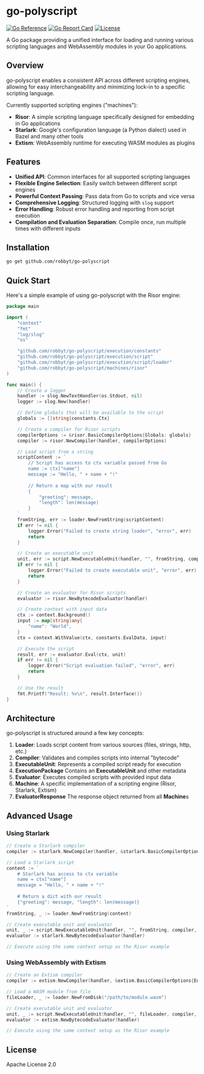 # go-polyscript

[![Go Reference](https://pkg.go.dev/badge/github.com/robbyt/go-polyscript.svg)](https://pkg.go.dev/github.com/robbyt/go-polyscript)
[![Go Report Card](https://goreportcard.com/badge/github.com/robbyt/go-polyscript)](https://goreportcard.com/report/github.com/robbyt/go-polyscript)
[![License](https://img.shields.io/badge/license-Apache%202.0-blue.svg)](LICENSE)

A Go package providing a unified interface for loading and running various scripting languages and WebAssembly modules in your Go applications.

## Overview

go-polyscript enables a consistent API across different scripting engines, allowing for easy interchangeability and minimizing lock-in to a specific scripting language.

Currently supported scripting engines ("machines"):

- **Risor**: A simple scripting language specifically designed for embedding in Go applications
- **Starlark**: Google's configuration language (a Python dialect) used in Bazel and many other tools
- **Extism**: WebAssembly runtime for executing WASM modules as plugins

## Features

- **Unified API**: Common interfaces for all supported scripting languages
- **Flexible Engine Selection**: Easily switch between different script engines
- **Powerful Context Passing**: Pass data from Go to scripts and vice versa
- **Comprehensive Logging**: Structured logging with `slog` support
- **Error Handling**: Robust error handling and reporting from script execution
- **Compilation and Evaluation Separation**: Compile once, run multiple times with different inputs

## Installation

```bash
go get github.com/robbyt/go-polyscript
```

## Quick Start

Here's a simple example of using go-polyscript with the Risor engine:

```go
package main

import (
	"context"
	"fmt"
	"log/slog"
	"os"

	"github.com/robbyt/go-polyscript/execution/constants"
	"github.com/robbyt/go-polyscript/execution/script"
	"github.com/robbyt/go-polyscript/execution/script/loader"
	"github.com/robbyt/go-polyscript/machines/risor"
)

func main() {
	// Create a logger
	handler := slog.NewTextHandler(os.Stdout, nil)
	logger := slog.New(handler)

	// Define globals that will be available to the script
	globals := []string{constants.Ctx}

	// Create a compiler for Risor scripts
	compilerOptions := &risor.BasicCompilerOptions{Globals: globals}
	compiler := risor.NewCompiler(handler, compilerOptions)

	// Load script from a string
	scriptContent := `
		// Script has access to ctx variable passed from Go
		name := ctx["name"]
		message := "Hello, " + name + "!"
		
		// Return a map with our result
		{
			"greeting": message,
			"length": len(message)
		}
	`
	fromString, err := loader.NewFromString(scriptContent)
	if err != nil {
		logger.Error("Failed to create string loader", "error", err)
		return
	}

	// Create an executable unit
	unit, err := script.NewExecutableUnit(handler, "", fromString, compiler, nil)
	if err != nil {
		logger.Error("Failed to create executable unit", "error", err)
		return
	}

	// Create an evaluator for Risor scripts
	evaluator := risor.NewBytecodeEvaluator(handler)

	// Create context with input data
	ctx := context.Background()
	input := map[string]any{
		"name": "World",
	}
	ctx = context.WithValue(ctx, constants.EvalData, input)

	// Execute the script
	result, err := evaluator.Eval(ctx, unit)
	if err != nil {
		logger.Error("Script evaluation failed", "error", err)
		return
	}

	// Use the result
	fmt.Printf("Result: %v\n", result.Interface())
}
```

## Architecture

go-polyscript is structured around a few key concepts:

1. **Loader**: Loads script content from various sources (files, strings, http, etc.)
2. **Compiler**: Validates and compiles scripts into internal "bytecode"
3. **ExecutableUnit**: Represents a compiled script ready for execution
4. **ExecutionPackage** Contains an **ExecutableUnit** and other metadata
5. **Evaluator**: Executes compiled scripts with provided input data
6. **Machine**: A specific implementation of a scripting engine (Risor, Starlark, Extism)
7. **EvaluatorResponse** The response object returned from all **Machine**s

## Advanced Usage

### Using Starlark

```go
// Create a Starlark compiler
compiler := starlark.NewCompiler(handler, &starlark.BasicCompilerOptions{Globals: []string{constants.Ctx}})

// Load a Starlark script
content := `
    # Starlark has access to ctx variable
    name = ctx["name"]
    message = "Hello, " + name + "!"
    
    # Return a dict with our result
    {"greeting": message, "length": len(message)}
`
fromString, _ := loader.NewFromString(content)

// Create executable unit and evaluator
unit, _ := script.NewExecutableUnit(handler, "", fromString, compiler, nil)
evaluator := starlark.NewBytecodeEvaluator(handler)

// Execute using the same context setup as the Risor example
```

### Using WebAssembly with Extism

```go
// Create an Extism compiler
compiler := extism.NewCompiler(handler, &extism.BasicCompilerOptions{EntryPoint: "main"})

// Load a WASM module from file
fileLoader, _ := loader.NewFromDisk("/path/to/module.wasm")

// Create executable unit and evaluator
unit, _ := script.NewExecutableUnit(handler, "", fileLoader, compiler, nil)
evaluator := extism.NewBytecodeEvaluator(handler)

// Execute using the same context setup as the Risor example
```

## License

Apache License 2.0
